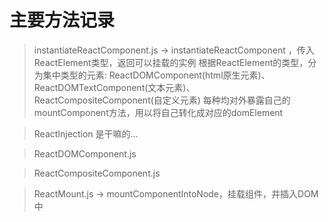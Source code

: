 # 主要方法记录

> instantiateReactComponent.js -> instantiateReactComponent ，传入ReactElement类型，返回可以挂载的实例
根据ReactElement的类型，分为集中类型的元素: 
    ReactDOMComponent(html原生元素)、
    ReactDOMTextComponent(文本元素)、
    ReactCompositeComponent(自定义元素)
每种均对外暴露自己的mountComponent方法，用以将自己转化成对应的domElement

> ReactInjection 是干嘛的...

> ReactDOMComponent.js

> ReactCompositeComponent.js

> ReactMount.js -> mountComponentIntoNode，挂载组件，并插入DOM中

